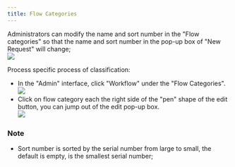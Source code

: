 ```yaml
---
title: Flow Categories
---
```


Administrators can modify the name and sort number in the "Flow categories" so that the name and sort number in the pop-up box of "New Request" will change;<br/>
![](/assets/us/workflow/category1.png)

Process specific process of classification:
- In the "Admin" interface, click "Workflow" under the "Flow Categories".<br/>
![](/assets/us/workflow/category2.png)
- Click on flow category each  the right side of the "pen" shape of the edit button, you can jump out of the edit pop-up box.<br/>
![](/assets/us/workflow/category3.png)

### Note
- Sort number is sorted by the serial number from large to small, the default is empty, is the smallest serial number;
